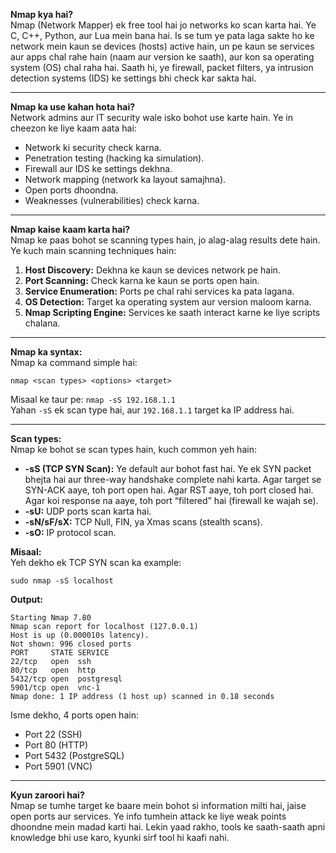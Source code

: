 **Nmap kya hai?**  
Nmap (Network Mapper) ek free tool hai jo networks ko scan karta hai. Ye C, C++, Python, aur Lua mein bana hai. Is se tum ye pata laga sakte ho ke network mein kaun se devices (hosts) active hain, un pe kaun se services aur apps chal rahe hain (naam aur version ke saath), aur kon sa operating system (OS) chal raha hai. Saath hi, ye firewall, packet filters, ya intrusion detection systems (IDS) ke settings bhi check kar sakta hai.

---

**Nmap ka use kahan hota hai?**  
Network admins aur IT security wale isko bohot use karte hain. Ye in cheezon ke liye kaam aata hai:  
- Network ki security check karna.  
- Penetration testing (hacking ka simulation).  
- Firewall aur IDS ke settings dekhna.  
- Network mapping (network ka layout samajhna).  
- Open ports dhoondna.  
- Weaknesses (vulnerabilities) check karna.

---

**Nmap kaise kaam karta hai?**  
Nmap ke paas bohot se scanning types hain, jo alag-alag results dete hain. Ye kuch main scanning techniques hain:  
1. **Host Discovery:** Dekhna ke kaun se devices network pe hain.  
2. **Port Scanning:** Check karna ke kaun se ports open hain.  
3. **Service Enumeration:** Ports pe chal rahi services ka pata lagana.  
4. **OS Detection:** Target ka operating system aur version maloom karna.  
5. **Nmap Scripting Engine:** Services ke saath interact karne ke liye scripts chalana.

---

**Nmap ka syntax:**  
Nmap ka command simple hai:  
```
nmap <scan types> <options> <target>
```  
Misaal ke taur pe: `nmap -sS 192.168.1.1`  
Yahan `-sS` ek scan type hai, aur `192.168.1.1` target ka IP address hai.

---

**Scan types:**  
Nmap ke bohot se scan types hain, kuch common yeh hain:  
- **-sS (TCP SYN Scan):** Ye default aur bohot fast hai. Ye ek SYN packet bhejta hai aur three-way handshake complete nahi karta. Agar target se SYN-ACK aaye, toh port open hai. Agar RST aaye, toh port closed hai. Agar koi response na aaye, toh port “filtered” hai (firewall ke wajah se).  
- **-sU:** UDP ports scan karta hai.  
- **-sN/sF/sX:** TCP Null, FIN, ya Xmas scans (stealth scans).  
- **-sO:** IP protocol scan.  

**Misaal:**  
Yeh dekho ek TCP SYN scan ka example:  
```
sudo nmap -sS localhost
```
**Output:**  
```
Starting Nmap 7.80
Nmap scan report for localhost (127.0.0.1)
Host is up (0.000010s latency).
Not shown: 996 closed ports
PORT     STATE SERVICE
22/tcp   open  ssh
80/tcp   open  http
5432/tcp open  postgresql
5901/tcp open  vnc-1
Nmap done: 1 IP address (1 host up) scanned in 0.18 seconds
```
Isme dekho, 4 ports open hain:  
- Port 22 (SSH)  
- Port 80 (HTTP)  
- Port 5432 (PostgreSQL)  
- Port 5901 (VNC)  

---

**Kyun zaroori hai?**  
Nmap se tumhe target ke baare mein bohot si information milti hai, jaise open ports aur services. Ye info tumhein attack ke liye weak points dhoondne mein madad karti hai. Lekin yaad rakho, tools ke saath-saath apni knowledge bhi use karo, kyunki sirf tool hi kaafi nahi.
